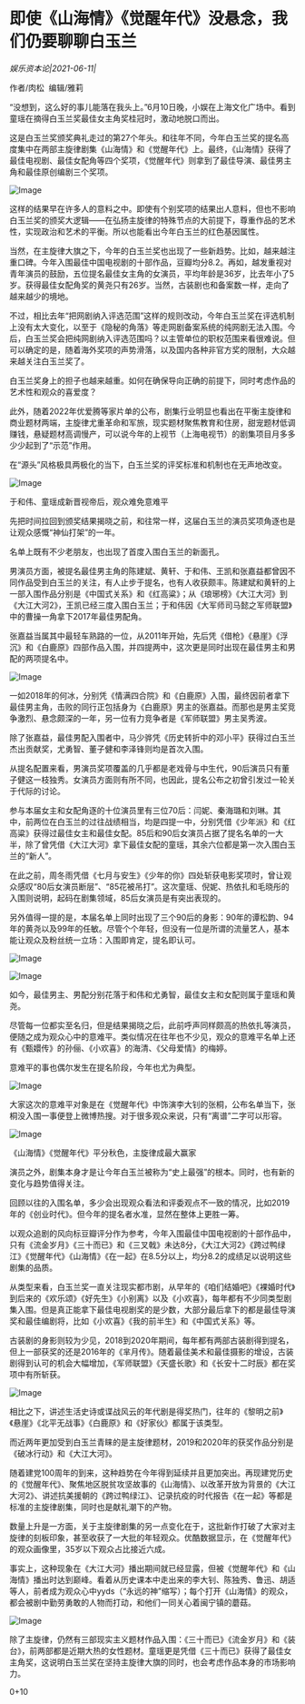 # 即使《山海情》《觉醒年代》没悬念，我们仍要聊聊白玉兰

*娱乐资本论|2021-06-11|*

作者/肉松  编辑/雅莉

“没想到，这么好的事儿能落在我头上。”6月10日晚，小娱在上海文化广场中。看到童瑶在摘得白玉兰奖最佳女主角奖桂冠时，激动地脱口而出。

这是白玉兰奖颁奖典礼走过的第27个年头。和往年不同，今年白玉兰奖的提名高度集中在两部主旋律剧集《山海情》和《觉醒年代》上。最终，《山海情》获得了最佳电视剧、最佳女配角等四个奖项，《觉醒年代》则拿到了最佳导演、最佳男主角和最佳原创编剧三个奖项。

![Image](https://mmbiz.qpic.cn/mmbiz_jpg/Thf7MtZSy5KMCQ3LWrrNiaOl59DRCWGBibgmfjGICwVdDLMg3akxMib1ZVA3JsnrLBNn1iacWuxoqRk68bnpdR6SKA/640?wx_fmt=jpeg&tp=webp&wxfrom=5&wx_lazy=1&wx_co=1)

这样的结果早在许多人的意料之中。即使有个别奖项的结果出人意料，但也不影响白玉兰奖的颁奖大逻辑——在弘扬主旋律的特殊节点的大前提下，尊重作品的艺术性，实现政治和艺术的平衡。所以也能看出今年白玉兰的红色基因属性。

当然，在主旋律大旗之下，今年的白玉兰奖也出现了一些新趋势。比如，越来越注重口碑。今年入围最佳中国电视剧的十部作品，豆瓣均分8.2。再如，越发重视对青年演员的鼓励，五位提名最佳女主角的女演员，平均年龄是36岁，比去年小了5岁。获得最佳女配角奖的黄尧只有26岁。当然，古装剧也和备案数一样，走向了越来越少的境地。

不过，相比去年“把网剧纳入评选范围”这样的规则改动，今年白玉兰奖在评选机制上没有太大变化，以至于《隐秘的角落》等走网剧备案系统的纯网剧无法入围。今后，白玉兰奖会把纯网剧纳入评选范围吗？以主管单位的职权范围来看很难说。但可以确定的是，随着海外奖项的声势滑落，以及国内各种非官方奖的限制，大众越来越关注白玉兰奖了。

白玉兰奖身上的担子也越来越重。如何在确保导向正确的前提下，同时考虑作品的艺术性和观众的喜爱度？

此外，随着2022年优爱腾等家片单的公布，剧集行业明显也看出在平衡主旋律和商业题材两端，主旋律尤重革命和军旅，现实题材聚焦教育和住房，甜宠题材低调赚钱，悬疑题材高调慢产，可以说今年的上视节（上海电视节）的剧集项目月多多少少起到了“示范”作用。

在“源头”风格极具两极化的当下，白玉兰奖的评奖标准和机制也在无声地改变。

![Image](https://mmbiz.qpic.cn/mmbiz_png/jNZszpkibXx8r0eeusveAtyj98pKeBEz7tMuAmiadsyvAk4l30TZvmgP03RGX0iaosuL5yVawsdblYqeWUcOTHYoQ/640?wx_fmt=png&tp=webp&wxfrom=5&wx_lazy=1&wx_co=1)

于和伟、童瑶成新晋视帝后，观众难免意难平

先把时间拉回到颁奖结果揭晓之前，和往常一样，这届白玉兰的演员奖项角逐也是让观众感慨“神仙打架”的一年。

名单上既有不少老朋友，也出现了首度入围白玉兰的新面孔。

男演员方面，被提名最佳男主角的陈建斌、黄轩、于和伟、王凯和张嘉益都曾因不同作品受到白玉兰的关注，有人止步于提名，也有人收获颇丰。陈建斌和黄轩的上一部入围作品分别是《中国式关系》和《红高粱》；从《琅琊榜》《大江大河》到《大江大河2》，王凯已经三度入围白玉兰；于和伟因《大军师司马懿之军师联盟》中的曹操一角拿下2017年最佳男配角。

张嘉益当属其中最轻车熟路的一位，从2011年开始，先后凭《借枪》《悬崖》《浮沉》和《白鹿原》四部作品入围，并四提两中，这次更是同时出现在最佳男主和男配的两项提名中。

![Image](https://mmbiz.qpic.cn/mmbiz_jpg/Thf7MtZSy5KMCQ3LWrrNiaOl59DRCWGBibNxdPSiaAUT5j9akiaKlnNP2ia8PnJ81dDw1sObJwAKg8ibl6CiaX08XpmCA/640?wx_fmt=jpeg&tp=webp&wxfrom=5&wx_lazy=1&wx_co=1)

一如2018年的何冰，分别凭《情满四合院》和《白鹿原》入围，最终因前者拿下最佳男主角，击败的同行正包括身为《白鹿原》男主的张嘉益。而那也是男主奖竞争激烈、悬念颇深的一年，另一位有力竞争者是《军师联盟》男主吴秀波。

除了张嘉益，最佳男配入围者中，马少骅凭《历史转折中的邓小平》获得过白玉兰杰出贡献奖，尤勇智、董子健和李泽锋则均是首次入围。

从提名配置来看，男演员奖项覆盖的几乎都是老戏骨与中生代，90后演员只有董子健这一枝独秀。女演员方面则有所不同，也因此，提名公布之初曾引发过一轮关于代际的讨论。

参与本届女主和女配角逐的十位演员里有三位70后：闫妮、秦海璐和刘琳。其中，前两位在白玉兰的过往战绩相当，均是四提一中，分别凭借《少年派》和《红高粱》获得过最佳女主和最佳女配。85后和90后女演员占据了提名名单的一大半，除了曾凭借《大江大河》拿下最佳女配的童瑶，其余六位都是第一次入围白玉兰的“新人”。

在此之前，周冬雨凭借《七月与安生》《少年的你》四处斩获电影奖项时，曾让观众感叹“80后女演员断层”、“85花被吊打”。这次童瑶、倪妮、热依扎和毛晓彤的入围则说明，起码在剧集领域，85后女演员是有突出表现的。

另外值得一提的是，本届名单上同时出现了三个90后的身影：90年的谭松韵、94年的黄尧以及99年的任敏。尽管个个年轻，但没有一位是所谓的流量艺人，基本能让观众及粉丝统一立场：入围即肯定，提名即认可。

![Image](https://mmbiz.qpic.cn/mmbiz_jpg/Thf7MtZSy5KMCQ3LWrrNiaOl59DRCWGBibwGW9W55XqLHiaRibJibnibOPuuwN6mEz6Wb3Via4L0gicT30M5BTicP62thOQ/640?wx_fmt=jpeg&tp=webp&wxfrom=5&wx_lazy=1&wx_co=1)

![Image](https://mmbiz.qpic.cn/mmbiz_jpg/Thf7MtZSy5KMCQ3LWrrNiaOl59DRCWGBibm1USnBL393ics76pPZpFhER132BqT3rSUn4xEWYa9HM0EFoheVia5wZg/640?wx_fmt=jpeg&tp=webp&wxfrom=5&wx_lazy=1&wx_co=1)

如今，最佳男主、男配分别花落于和伟和尤勇智，最佳女主和女配则属于童瑶和黄尧。

尽管每一位都实至名归，但是结果揭晓之后，此前呼声同样颇高的热依扎等演员，便随之成为观众心中的意难平。类似情况在往年也不少见，观众的意难平名单上还有《甄嬛传》的孙俪、《小欢喜》的海清、《父母爱情》的梅婷。

意难平的事也偶尔发生在提名阶段，今年也尤为典型。

![Image](https://mmbiz.qpic.cn/mmbiz_png/Thf7MtZSy5KMCQ3LWrrNiaOl59DRCWGBibx2fa4yYbpSfoia9B0yXPzSN8uOzsVVRL6bN6jrPQshV9DhD6gO7unpg/640?wx_fmt=png&tp=webp&wxfrom=5&wx_lazy=1&wx_co=1)

大家这次的意难平对象是在《觉醒年代》中饰演李大钊的张桐，公布名单当下，张桐没入围一事便登上微博热搜。对于很多观众来说，只有“离谱”二字可以形容。

![Image](https://mmbiz.qpic.cn/mmbiz_png/jNZszpkibXx8r0eeusveAtyj98pKeBEz7ejDSZf97dAE3mMYqSpwDp0blV0YsOONibSOjLz8EycRV8uxj7xc8QIg/640?wx_fmt=png&tp=webp&wxfrom=5&wx_lazy=1&wx_co=1)

《山海情》《觉醒年代》平分秋色，主旋律成最大赢家

演员之外，剧集本身才是让今年白玉兰被称为“史上最强”的根本。同时，也有新的变化与趋势值得关注。

回顾以往的入围名单，多少会出现观众看法和评委观点不一致的情况，比如2019年的《创业时代》。但今年的提名者水准，显然在整体上更胜一筹。

以观众追剧的风向标豆瓣评分作为参考，今年入围最佳中国电视剧的十部作品中，只有《流金岁月》《三十而已》和《三叉戟》未达8分，《大江大河2》《跨过鸭绿江》《觉醒年代》《山海情》《在一起》在8.5分以上，均分8.2的成绩足以说明这些剧集的品质。

从类型来看，白玉兰奖一直关注现实都市剧，从早年的《咱们结婚吧》《裸婚时代》到后来的《欢乐颂》《好先生》《小别离》以及《小欢喜》，每年都有不少同类型剧集入围。但是真正能拿下最佳电视剧奖的是少数，大部分最后拿下的都是最佳导演奖和最佳编剧将，比如《小欢喜》《我的前半生》和《中国式关系》等。

古装剧的身影则较为少见，2018到2020年期间，每年都有两部古装剧得到提名，但上一部获奖的还是2016年的《芈月传》。随着最佳美术和最佳摄影的增设，古装剧得到认可的机会大幅增加，《军师联盟》《天盛长歌》和《长安十二时辰》都在奖项中有所斩获。

![Image](https://mmbiz.qpic.cn/mmbiz_jpg/Thf7MtZSy5KMCQ3LWrrNiaOl59DRCWGBibT0I9iaC52FQg8pakg0p3yAdPdbgpkkJDicFYwFIp5HeObdLh3oQwnC2A/640?wx_fmt=jpeg&tp=webp&wxfrom=5&wx_lazy=1&wx_co=1)

相比之下，讲述生活史诗或谍战风云的年代剧是得奖热门，往年的《黎明之前》《悬崖》《北平无战事》《白鹿原》和《好家伙》都属于该类型。

而近两年更加受到白玉兰青睐的是主旋律题材，2019和2020年的获奖作品分别是《破冰行动》和《大江大河》。

随着建党100周年的到来，这种趋势在今年得到延续并且更加突出。再现建党历史的《觉醒年代》、聚焦地区脱贫攻坚故事的《山海情》、以改革开放为背景的《大江大河2》、讲述抗美援朝的《跨过鸭绿江》、记录抗疫的时代报告《在一起》等都是标准的主旋律剧集，同时也是献礼潮下的产物。

数量上升是一方面，关于主旋律剧集的另一点变化在于，这批新作打破了大家对主旋律的刻板印象，甚至收获了一大批的年轻观众。优酷数据显示，在《觉醒年代》的观众画像里，35岁以下观众占比接近六成。

事实上，这种现象在《大江大河》播出期间就已经显露，但被《觉醒年代》和《山海情》播出时达到巅峰。看着从历史课本中走出来的李大钊、陈独秀、鲁迅、胡适等人，前者成为观众心中yyds（“永远的神”缩写）；每个打开《山海情》的观众，都会被剧中勤劳勇敢的人物而打动，和他们一同关心着闽宁镇的蘑菇。

![Image](https://mmbiz.qpic.cn/mmbiz_jpg/Thf7MtZSy5KMCQ3LWrrNiaOl59DRCWGBib7OwBwpsj9CwnldcEAMWSpGsNfmxiaPicMD3WOIibOpcvsVWSYVhtibvpxg/640?wx_fmt=jpeg&tp=webp&wxfrom=5&wx_lazy=1&wx_co=1)

除了主旋律，仍然有三部现实主义题材作品入围：《三十而已》《流金岁月》和《装台》，前两部都是近期大热的女性题材。童瑶更是凭借《三十而已》获得了最佳女主角奖，这说明白玉兰奖在坚持主旋律大旗的同时，也会考虑作品本身的市场影响力。

0+10

